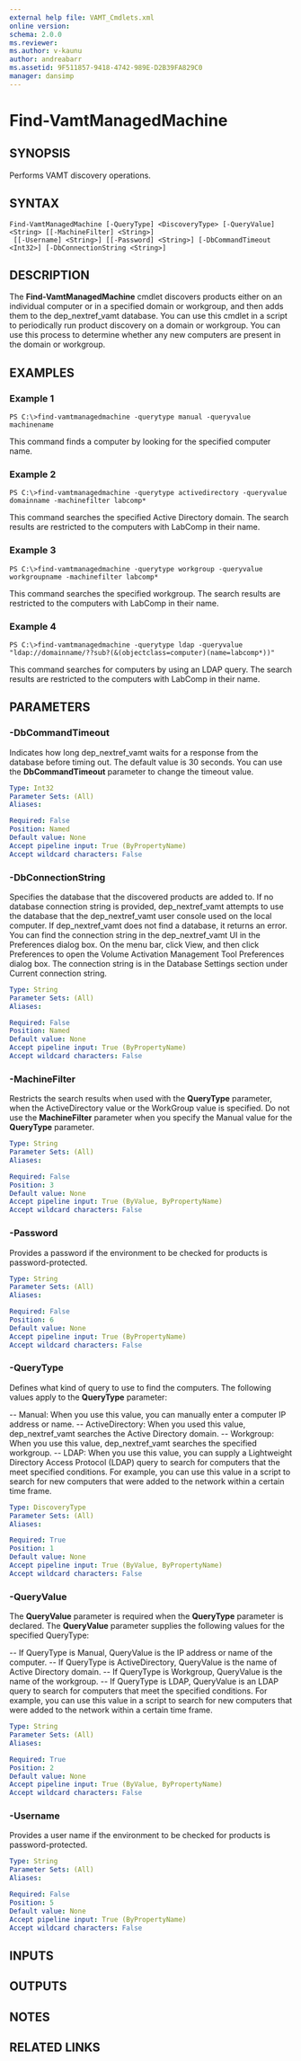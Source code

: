 ```yaml
---
external help file: VAMT_Cmdlets.xml
online version: 
schema: 2.0.0
ms.reviewer:
ms.author: v-kaunu
author: andreabarr
ms.assetid: 9F511857-9418-4742-989E-D2B39FA829C0
manager: dansimp
---
```


# Find-VamtManagedMachine

## SYNOPSIS
Performs VAMT discovery operations.

## SYNTAX

```
Find-VamtManagedMachine [-QueryType] <DiscoveryType> [-QueryValue] <String> [[-MachineFilter] <String>]
 [[-Username] <String>] [[-Password] <String>] [-DbCommandTimeout <Int32>] [-DbConnectionString <String>]
```

## DESCRIPTION
The **Find-VamtManagedMachine** cmdlet discovers products either on an individual computer or in a specified domain or workgroup, and then adds them to the dep_nextref_vamt database.
You can use this cmdlet in a script to periodically run product discovery on a domain or workgroup.
You can use this process to determine whether any new computers are present in the domain or workgroup.

## EXAMPLES

### Example 1
```
PS C:\>find-vamtmanagedmachine -querytype manual -queryvalue machinename
```

This command finds a computer by looking for the specified computer name.

### Example 2
```
PS C:\>find-vamtmanagedmachine -querytype activedirectory -queryvalue domainname -machinefilter labcomp*
```

This command searches the specified Active Directory domain.
The search results are restricted to the computers with LabComp in their name.

### Example 3
```
PS C:\>find-vamtmanagedmachine -querytype workgroup -queryvalue workgroupname -machinefilter labcomp*
```

This command searches the specified workgroup.
The search results are restricted to the computers with LabComp in their name.

### Example 4
```
PS C:\>find-vamtmanagedmachine -querytype ldap -queryvalue "ldap://domainname/??sub?(&(objectclass=computer)(name=labcomp*))"
```

This command searches for computers by using an LDAP query.
The search results are restricted to the computers with LabComp in their name.

## PARAMETERS

### -DbCommandTimeout
Indicates how long dep_nextref_vamt waits for a response from the database before timing out.
The default value is 30 seconds.
You can use the **DbCommandTimeout** parameter to change the timeout value.

```yaml
Type: Int32
Parameter Sets: (All)
Aliases: 

Required: False
Position: Named
Default value: None
Accept pipeline input: True (ByPropertyName)
Accept wildcard characters: False
```

### -DbConnectionString
Specifies the database that the discovered products are added to.
If no database connection string is provided, dep_nextref_vamt attempts to use the database that the dep_nextref_vamt user console used on the local computer.
If dep_nextref_vamt does not find a database, it returns an error.
You can find the connection string in the dep_nextref_vamt UI in the Preferences dialog box.
On the menu bar, click View, and then click Preferences to open the Volume Activation Management Tool Preferences dialog box.
The connection string is in the Database Settings section under Current connection string.

```yaml
Type: String
Parameter Sets: (All)
Aliases: 

Required: False
Position: Named
Default value: None
Accept pipeline input: True (ByPropertyName)
Accept wildcard characters: False
```

### -MachineFilter
Restricts the search results when used with the **QueryType** parameter, when the ActiveDirectory value or the WorkGroup value is specified.
Do not use the **MachineFilter** parameter when you specify the Manual value for the **QueryType** parameter.

```yaml
Type: String
Parameter Sets: (All)
Aliases: 

Required: False
Position: 3
Default value: None
Accept pipeline input: True (ByValue, ByPropertyName)
Accept wildcard characters: False
```

### -Password
Provides a password if the environment to be checked for products is password-protected.

```yaml
Type: String
Parameter Sets: (All)
Aliases: 

Required: False
Position: 6
Default value: None
Accept pipeline input: True (ByPropertyName)
Accept wildcard characters: False
```

### -QueryType
Defines what kind of query to use to find the computers.
The following values apply to the **QueryType** parameter:

-- Manual: When you use this value, you can manually enter a computer IP address or name.
-- ActiveDirectory: When you used this value, dep_nextref_vamt searches the Active Directory domain.
-- Workgroup: When you use this value, dep_nextref_vamt searches the specified workgroup.
-- LDAP: When you use this value, you can supply a Lightweight Directory Access Protocol (LDAP) query to search for computers that the meet specified conditions. For example, you can use this value in a script to search for new computers that were added to the network within a certain time frame.

```yaml
Type: DiscoveryType
Parameter Sets: (All)
Aliases: 

Required: True
Position: 1
Default value: None
Accept pipeline input: True (ByValue, ByPropertyName)
Accept wildcard characters: False
```

### -QueryValue
The **QueryValue** parameter is required when the **QueryType** parameter is declared.
The **QueryValue** parameter supplies the following values for the specified QueryType:

-- If QueryType is Manual, QueryValue is the IP address or name of the computer.
-- If QueryType is ActiveDirectory, QueryValue is the name of Active Directory domain.
-- If QueryType is Workgroup, QueryValue is the name of the workgroup.
-- If QueryType is LDAP, QueryValue is an LDAP query to search for computers that meet the specified conditions. For example, you can use this value in a script to search for new computers that were added to the network within a certain time frame.

```yaml
Type: String
Parameter Sets: (All)
Aliases: 

Required: True
Position: 2
Default value: None
Accept pipeline input: True (ByValue, ByPropertyName)
Accept wildcard characters: False
```

### -Username
Provides a user name if the environment to be checked for products is password-protected.

```yaml
Type: String
Parameter Sets: (All)
Aliases: 

Required: False
Position: 5
Default value: None
Accept pipeline input: True (ByPropertyName)
Accept wildcard characters: False
```

## INPUTS

## OUTPUTS

## NOTES

## RELATED LINKS

